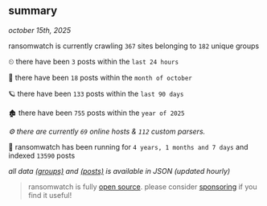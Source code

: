 
## summary
_october 15th, 2025_

ransomwatch is currently crawling `367` sites belonging to `182` unique groups

⏲ there have been `3` posts within the `last 24 hours`

🦈 there have been `18` posts within the `month of october`

🪐 there have been `133` posts within the `last 90 days`

🏚 there have been `755` posts within the `year of 2025`

_⚙️ there are currently `69` online hosts & `112` custom parsers._

🦕 ransomwatch has been running for `4 years, 1 months and 7 days` and indexed `13590` posts

_all data  [(groups)](http://ransomwhat.telemetry.ltd/groups) and [(posts)](http://ransomwhat.telemetry.ltd/posts) is available in JSON (updated hourly)_

> ransomwatch is fully [open source](https://github.com/joshhighet/ransomwatch#ransomwatch--). please consider [sponsoring](https://github.com/sponsors/joshhighet) if you find it useful!
